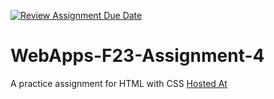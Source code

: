 [![Review Assignment Due Date](https://classroom.github.com/assets/deadline-readme-button-24ddc0f5d75046c5622901739e7c5dd533143b0c8e959d652212380cedb1ea36.svg)](https://classroom.github.com/a/4tKarLeg)
# WebApps-F23-Assignment-4
A practice assignment for HTML with CSS
[Hosted At](https://44-563-webapps-f23.github.io/44563-webapps-f23-assignment4-S567541/playpart.html)